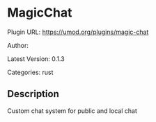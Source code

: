 # MagicChat

Plugin URL: https://umod.org/plugins/magic-chat

Author: 

Latest Version: 0.1.3

Categories: rust

## Description

Custom chat system for public and local chat
